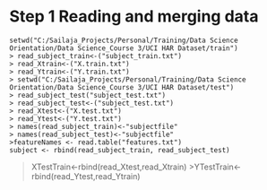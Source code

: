 # Step 1 Reading and merging data
    setwd("C:/Sailaja_Projects/Personal/Training/Data Science Orientation/Data Science_Course 3/UCI HAR Dataset/train")
    > read_subject_train<-("subject_train.txt")
    > read_Xtrain<-("X.train.txt")
    > read_Ytrain<-("Y.train.txt")
    > setwd("C:/Sailaja_Projects/Personal/Training/Data Science Orientation/Data Science_Course 3/UCI HAR Dataset/test")
    > read_subject_test("subject_test.txt")
    > read_subject_test<-("subject_test.txt")
    > read_Xtest<-("X.test.txt")
    > read_Ytest<-("Y.test.txt")
    > names(read_subject_train)<-"subjectfile"
    > names(read_subject_test)<-"subjectfile"
    >featureNames <- read.table("features.txt")
    subject <- rbind(read_subject_train, read_subject_test)
   >XTestTrain<-rbind(read_Xtest,read_Xtrain)
    >YTestTrain<-rbind(read_Ytest,read_Ytrain)

